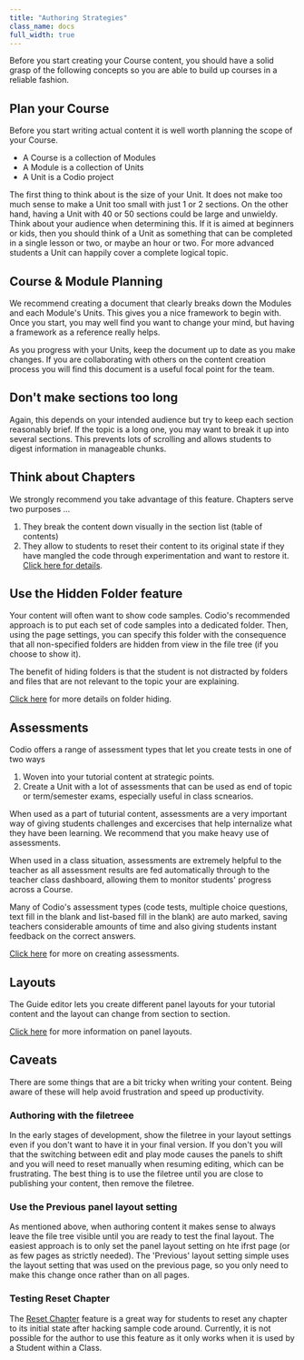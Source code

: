 ```yaml
---
title: "Authoring Strategies"
class_name: docs
full_width: true
---
```


Before you start creating your Course content, you should have a solid grasp of the following concepts so you are able to build up courses in a reliable fashion.

## Plan your Course
Before you start writing actual content it is well worth planning the scope of your Course. 

- A Course is a collection of Modules
- A Module is a collection of Units
- A Unit is a Codio project

The first thing to think about is the size of your Unit. It does not make too much sense to make a Unit too small with just 1 or 2 sections. On the other hand, having a Unit with 40 or 50 sections could be large and unwieldy. Think about your audience when determining this. If it is aimed at beginners or kids, then you should think of a Unit as something that can be completed in a single lesson or two, or maybe an hour or two. For more advanced students a Unit can happily cover a complete logical topic.

## Course & Module Planning
We recommend creating a document that clearly breaks down the Modules and each Module's Units. This gives you a nice framework to begin with. Once you start, you may well find you want to change your mind, but having a framework as a reference really helps. 

As you progress with your Units, keep the document up to date as you make changes. If you are collaborating with others on the content creation process you will find this document is a useful focal point for the team.

## Don't make sections too long
Again, this depends on your intended audience but try to keep each section reasonably brief. If the topic is a long one, you may want to break it up into several sections. This prevents lots of scrolling and allows students to digest information in manageable chunks. 

## Think about Chapters
We strongly recommend you take advantage of this feature. Chapters serve two purposes ...

1. They break the content down visually in the section list (table of contents)
1. They allow to students to reset their content to its original state if they have mangled the code through experimentation and want to restore it. [Click here for details](/docs/tuts/author/chapter).

## Use the Hidden Folder feature
Your content will often want to show code samples. Codio's recommended approach is to put each set of code samples into a dedicated folder. Then, using the page settings, you can specify this folder with the consequence that all non-specified folders are hidden from view in the file tree (if you choose to show it).

The benefit of hiding folders is that the student is not distracted by folders and files that are not relevant to the topic your are explaining.

[Click here](/docs/tuts/author/hide-folder) for more details on folder hiding.

## Assessments
Codio offers a range of assessment types that let you create tests in one of two ways

1. Woven into your tutorial content at strategic points.
1. Create a Unit with a lot of assessments that can be used as end of topic or term/semester exams, especially useful in class scnearios.

When used as a part of tuturial content, assessments are a very important way of giving students challenges and excercises that help internalize what they have been learning. We recommend that you make heavy use of assessments.

When used in a class situation, assessments are extremely helpful to the teacher as all assessment results are fed automatically through to the teacher class dashboard, allowing them to monitor students' progress across a Course.

Many of Codio's assessment types (code tests, multiple choice questions, text fill in the blank and list-based fill in the blank) are auto marked, saving teachers considerable amounts of time and also giving students instant feedback on the correct answers.

[Click here](/docs/tuts/author/assessments-overview) for more on creating assessments.

## Layouts
The Guide editor lets you create different panel layouts for your tutorial content and the layout can change from section to section. 

[Click here](/docs/tuts/author/layouts) for more information on panel layouts.

## Caveats
There are some things that are a bit tricky when writing your content. Being aware of these will help avoid frustration and speed up productivity.

### Authoring with the filetreee
In the early stages of development, show the filetree in your layout settings even if you don't want to have it in your final version. If you don't you will that the switching between edit and play mode causes the panels to shift and you will need to reset manually when resuming editing, which can be frustrating. The best thing is to use the filetree until you are close to publishing your content, then remove the filetree.

### Use the Previous panel layout setting
As mentioned above, when authoring content it makes sense to always leave the file tree visible until you are ready to test the final layout. The easiest approach is to only set the panel layout setting on hte ifrst page (or as few pages as strictly needed). The 'Previous' layout setting simple uses the layout setting that was used on the previous page, so you only need to make this change once rather than on all pages.

### Testing Reset Chapter
The [Reset Chapter](/docs/tuts/author/chapter) feature is a great way for students to reset any chapter to its initial state after hacking sample code around. Currently, it is not possible for the author to use this feature as it only works when it is used by a Student within a Class.




